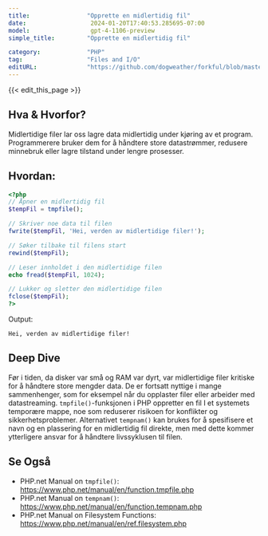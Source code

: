 ```yaml
---
title:                "Opprette en midlertidig fil"
date:                  2024-01-20T17:40:53.285695-07:00
model:                 gpt-4-1106-preview
simple_title:         "Opprette en midlertidig fil"

category:             "PHP"
tag:                  "Files and I/O"
editURL:              "https://github.com/dogweather/forkful/blob/master/content/no/php/creating-a-temporary-file.md"
---
```


{{< edit_this_page >}}

## Hva & Hvorfor?
Midlertidige filer lar oss lagre data midlertidig under kjøring av et program. Programmerere bruker dem for å håndtere store datastrømmer, redusere minnebruk eller lagre tilstand under lengre prosesser.

## Hvordan:
```PHP
<?php
// Åpner en midlertidig fil
$tempFil = tmpfile();

// Skriver noe data til filen
fwrite($tempFil, 'Hei, verden av midlertidige filer!');

// Søker tilbake til filens start
rewind($tempFil);

// Leser innholdet i den midlertidige filen
echo fread($tempFil, 1024);

// Lukker og sletter den midlertidige filen
fclose($tempFil);
?>
```
Output:
```
Hei, verden av midlertidige filer!
```

## Deep Dive
Før i tiden, da disker var små og RAM var dyrt, var midlertidige filer kritiske for å håndtere store mengder data. De er fortsatt nyttige i mange sammenhenger, som for eksempel når du opplaster filer eller arbeider med datastreaming. `tmpfile()`-funksjonen i PHP oppretter en fil I et systemets temporære mappe, noe som reduserer risikoen for konflikter og sikkerhetsproblemer. Alternativet `tempnam()` kan brukes for å spesifisere et navn og en plassering for en midlertidig fil direkte, men med dette kommer ytterligere ansvar for å håndtere livssyklusen til filen.

## Se Også
- PHP.net Manual on `tmpfile()`: https://www.php.net/manual/en/function.tmpfile.php
- PHP.net Manual on `tempnam()`: https://www.php.net/manual/en/function.tempnam.php
- PHP.net Manual on Filesystem Functions: https://www.php.net/manual/en/ref.filesystem.php
